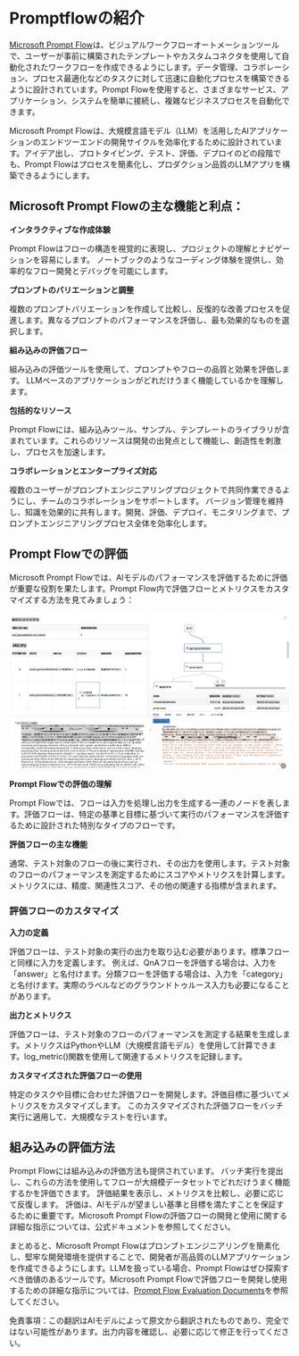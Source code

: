 # **Promptflowの紹介**

[Microsoft Prompt Flow](https://microsoft.github.io/promptflow/index.html?WT.mc_id=aiml-138114-kinfeylo)は、ビジュアルワークフローオートメーションツールで、ユーザーが事前に構築されたテンプレートやカスタムコネクタを使用して自動化されたワークフローを作成できるようにします。データ管理、コラボレーション、プロセス最適化などのタスクに対して迅速に自動化プロセスを構築できるように設計されています。Prompt Flowを使用すると、さまざまなサービス、アプリケーション、システムを簡単に接続し、複雑なビジネスプロセスを自動化できます。

Microsoft Prompt Flowは、大規模言語モデル（LLM）を活用したAIアプリケーションのエンドツーエンドの開発サイクルを効率化するために設計されています。アイデア出し、プロトタイピング、テスト、評価、デプロイのどの段階でも、Prompt Flowはプロセスを簡素化し、プロダクション品質のLLMアプリを構築できるようにします。

## Microsoft Prompt Flowの主な機能と利点：

**インタラクティブな作成体験**

Prompt Flowはフローの構造を視覚的に表現し、プロジェクトの理解とナビゲーションを容易にします。
ノートブックのようなコーディング体験を提供し、効率的なフロー開発とデバッグを可能にします。

**プロンプトのバリエーションと調整**

複数のプロンプトバリエーションを作成して比較し、反復的な改善プロセスを促進します。異なるプロンプトのパフォーマンスを評価し、最も効果的なものを選択します。

**組み込みの評価フロー**

組み込みの評価ツールを使用して、プロンプトやフローの品質と効果を評価します。
LLMベースのアプリケーションがどれだけうまく機能しているかを理解します。

**包括的なリソース**

Prompt Flowには、組み込みツール、サンプル、テンプレートのライブラリが含まれています。これらのリソースは開発の出発点として機能し、創造性を刺激し、プロセスを加速します。

**コラボレーションとエンタープライズ対応**

複数のユーザーがプロンプトエンジニアリングプロジェクトで共同作業できるようにし、チームのコラボレーションをサポートします。
バージョン管理を維持し、知識を効果的に共有します。開発、評価、デプロイ、モニタリングまで、プロンプトエンジニアリングプロセス全体を効率化します。

## Prompt Flowでの評価

Microsoft Prompt Flowでは、AIモデルのパフォーマンスを評価するために評価が重要な役割を果たします。Prompt Flow内で評価フローとメトリクスをカスタマイズする方法を見てみましょう：

![PFVizualise](../../../../translated_images/pfvisualize.e96398930e67b609687d11081caa625eb4313ff62e91998913a9df3cee641688.ja.png)

**Prompt Flowでの評価の理解**

Prompt Flowでは、フローは入力を処理し出力を生成する一連のノードを表します。評価フローは、特定の基準と目標に基づいて実行のパフォーマンスを評価するために設計された特別なタイプのフローです。

**評価フローの主な機能**

通常、テスト対象のフローの後に実行され、その出力を使用します。テスト対象のフローのパフォーマンスを測定するためにスコアやメトリクスを計算します。メトリクスには、精度、関連性スコア、その他の関連する指標が含まれます。

### 評価フローのカスタマイズ

**入力の定義**

評価フローは、テスト対象の実行の出力を取り込む必要があります。標準フローと同様に入力を定義します。
例えば、QnAフローを評価する場合は、入力を「answer」と名付けます。分類フローを評価する場合は、入力を「category」と名付けます。実際のラベルなどのグラウンドトゥルース入力も必要になることがあります。

**出力とメトリクス**

評価フローは、テスト対象のフローのパフォーマンスを測定する結果を生成します。メトリクスはPythonやLLM（大規模言語モデル）を使用して計算できます。log_metric()関数を使用して関連するメトリクスを記録します。

**カスタマイズされた評価フローの使用**

特定のタスクや目標に合わせた評価フローを開発します。評価目標に基づいてメトリクスをカスタマイズします。
このカスタマイズされた評価フローをバッチ実行に適用して、大規模なテストを行います。

## 組み込みの評価方法

Prompt Flowには組み込みの評価方法も提供されています。
バッチ実行を提出し、これらの方法を使用してフローが大規模データセットでどれだけうまく機能するかを評価できます。
評価結果を表示し、メトリクスを比較し、必要に応じて反復します。
評価は、AIモデルが望ましい基準と目標を満たすことを保証するために重要です。Microsoft Prompt Flowの評価フローの開発と使用に関する詳細な指示については、公式ドキュメントを参照してください。

まとめると、Microsoft Prompt Flowはプロンプトエンジニアリングを簡素化し、堅牢な開発環境を提供することで、開発者が高品質のLLMアプリケーションを作成できるようにします。LLMを扱っている場合、Prompt Flowはぜひ探索すべき価値のあるツールです。Microsoft Prompt Flowで評価フローを開発し使用するための詳細な指示については、[Prompt Flow Evaluation Documents](https://learn.microsoft.com/azure/machine-learning/prompt-flow/how-to-develop-an-evaluation-flow?view=azureml-api-2?WT.mc_id=aiml-138114-kinfeylo)を参照してください。

免責事項：この翻訳はAIモデルによって原文から翻訳されたものであり、完全ではない可能性があります。出力内容を確認し、必要に応じて修正を行ってください。